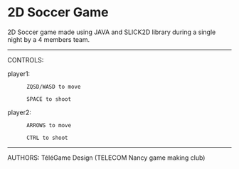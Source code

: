 # 2D Soccer Game
2D Soccer game made using JAVA and SLICK2D library during a single night by a 4 members team.

--------------------------------------------------------------------------------------------

CONTROLS:

player1: 
          
          ZQSD/WASD to move
          
          SPACE to shoot
          
player2: 
          
          ARROWS to move
          
          CTRL to shoot
          
--------------------------------------------------------------------------------------------

AUTHORS: TéléGame Design (TELECOM Nancy game making club)
